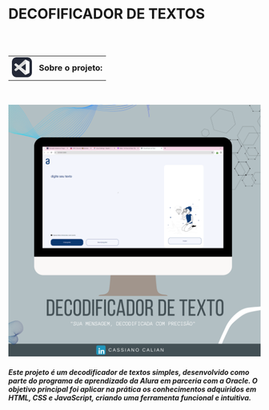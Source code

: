 <h1>DECOFIFICADOR DE TEXTOS</h1>
<br>
<br>
<table>
  <tr>
    <td>
      <a href="https://skillicons.dev">
        <img src="https://github.com/tandpfun/skill-icons/blob/main/icons/VSCode-Dark.svg" width="40px">
      </a>
    </td>
    <td>
      <h3 style="margin: 0;">Sobre o projeto:</h3>
    </td>
  </tr>
</table>
  <br>
  <br>
  <img src="https://github.com/CassianoCalian/decodificador-de-texto/blob/main/readme/Blue%20Modern%20Free%20Webinar%20Computer%20Instagram%20Post.png?raw=true"/>
<h5>Este projeto é um decodificador de textos simples, desenvolvido como parte do programa de aprendizado da Alura em parceria com a Oracle. O objetivo principal foi aplicar na prática os conhecimentos adquiridos em HTML, CSS e JavaScript, criando uma ferramenta funcional e intuitiva.</h5>
